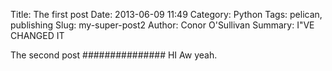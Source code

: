 Title: The first post
Date: 2013-06-09 11:49
Category: Python
Tags: pelican, publishing
Slug: my-super-post2
Author: Conor O'Sullivan
Summary: I"VE CHANGED IT 

The second post
###############
HI
Aw yeah.
